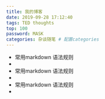```yaml
---
title: 我的博客
date: 2019-09-28 17:12:40
tags: TED thoughts
top: 100
password: MASK
categories: 杂谈随笔 # 配置categories
---
```

* 常用markdown 语法规则
* 
* 常用markdown 语法规则
* 
* 常用markdown 语法规则
* 


```
  
```
 <!-- who you could be  做最好的自己
   信念坚定勇敢去实现 
   人生苦短 只走一遭 做些有意思的事情 
   什么对你来说是不可或缺的 最有价值的 
   就是尽可能的培养自己的品质  坚强的品格 追求卓越的习惯 -->
